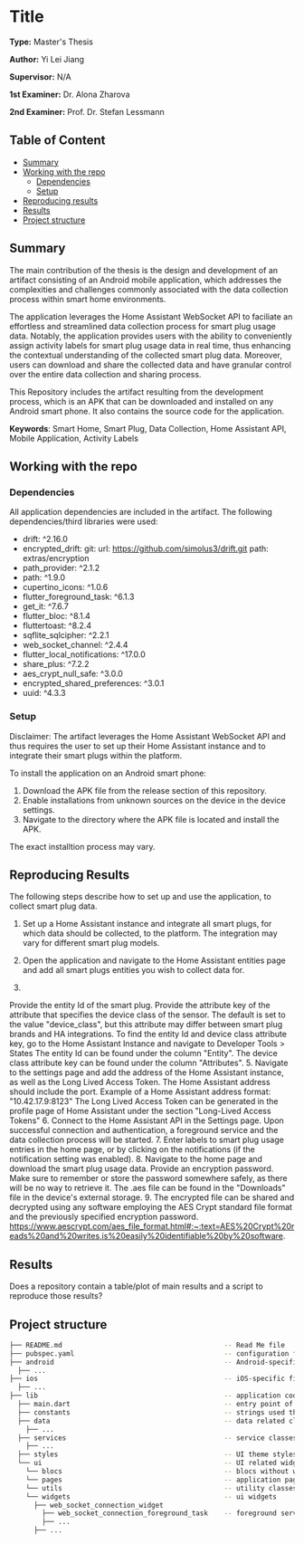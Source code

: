 # Title

**Type:** Master's Thesis

**Author:** Yi Lei Jiang

**Supervisor:** N/A

**1st Examiner:** Dr. Alona Zharova

**2nd Examiner:** Prof. Dr. Stefan Lessmann


## Table of Content

- [Summary](#summary)
- [Working with the repo](#Working-with-the-repo)
    - [Dependencies](#Dependencies)
    - [Setup](#Setup)
- [Reproducing results](#Reproducing-results)
- [Results](#Results)
- [Project structure](-Project-structure)


## Summary

The main contribution of the thesis is the design and development of an artifact consisting of an Android mobile application, which addresses the complexities and challenges commonly associated with the data collection process within smart home environments. 

The application leverages the Home Assistant WebSocket API to faciliate an effortless and streamlined data collection process for smart plug usage data. Notably, the application provides users with the ability to conveniently assign activity labels for smart plug usage data in real time, thus enhancing the contextual understanding of the collected smart plug data. Moreover, users can download and share the collected data and have granular control over the entire data collection and sharing process.

This Repository includes the artifact resulting from the development process, which is an APK that can be downloaded and installed on any Android smart phone. It also contains the source code for the application.

**Keywords**: Smart Home, Smart Plug, Data Collection, Home Assistant API, Mobile Application, Activity Labels


## Working with the repo

### Dependencies
All application dependencies are included in the artifact. 
The following dependencies/third libraries were used:
  - drift: ^2.16.0
  - encrypted_drift:
    git:
      url: https://github.com/simolus3/drift.git
      path: extras/encryption
  - path_provider: ^2.1.2
  - path: ^1.9.0
  - cupertino_icons: ^1.0.6
  - flutter_foreground_task: ^6.1.3
  - get_it: ^7.6.7
  - flutter_bloc: ^8.1.4
  - fluttertoast: ^8.2.4
  - sqflite_sqlcipher: ^2.2.1
  - web_socket_channel: ^2.4.4
  - flutter_local_notifications: ^17.0.0
  - share_plus: ^7.2.2
  - aes_crypt_null_safe: ^3.0.0
  - encrypted_shared_preferences: ^3.0.1
  - uuid: ^4.3.3

### Setup
Disclaimer: The artifact leverages the Home Assistant WebSocket API and thus requires the user to set up their Home Assistant instance and to integrate their smart plugs within the platform. 

To install the application on an Android smart phone:
1. Download the APK file from the release section of this repository.
2. Enable installations from unknown sources on the device in the device settings. 
3. Navigate to the directory where the APK file is located and install the APK.

The exact installtion process may vary.


## Reproducing Results

The following steps describe how to set up and use the application, to collect smart plug data.

1. Set up a Home Assistant instance and integrate all smart plugs, for which data should be collected, to the platform. The integration may vary for different smart plug models.

2. Open the application and navigate to the Home Assistant entities page and add all smart plugs entities you wish to collect data for.

3. 
Provide the entity Id of the smart plug.
Provide the attribute key of the attribute that specifies the device class of the sensor. 
The default is set to the value "device_class", but this attribute may differ between smart plug brands and HA integrations.
To find the entity Id and device class attribute key, go to the Home Assistant Instance and navigate to Developer Tools > States
The entity Id can be found under the column "Entity".
The device class attribute key can be found under the column "Attributes".
5. Navigate to the settings page and add the address of the Home Assistant instance, as well as the Long Lived Access Token.
The Home Assistant address should include the port.
Example of a Home Assistant address format: "10.42.17.9:8123"
The Long Lived Access Token can be generated in the profile page of Home Assistant under the section "Long-Lived Access Tokens"
6. Connect to the Home Assistant API in the Settings page. Upon successful connection and authentication, a foreground service and the data collection process will be started.
7. Enter labels to smart plug usage entries in the home page, or by clicking on the notifications (if the notification setting was enabled).
8. Navigate to the home page and download the smart plug usage data. Provide an encryption password. Make sure to remember or store the password somewhere safely, as there will be no way to retrieve it.
The .aes file can be found in the "Downloads" file in the device's external storage.
9. The encrypted file can be shared and decrypted using any software employing the AES Crypt standard file format and the previously specified encryption password.
https://www.aescrypt.com/aes_file_format.html#:~:text=AES%20Crypt%20reads%20and%20writes,is%20easily%20identifiable%20by%20software.


## Results

Does a repository contain a table/plot of main results and a script to reproduce those results?

## Project structure

```bash
├── README.md                                        -- Read Me file
├── pubspec.yaml                                     -- configuration file for flutter application
├── android                                          -- Android-specific files and configurations
  ├── ...                                           
├── ios                                              -- iOS-specific files and configurations
  ├── ...                                                        
├── lib                                              -- application code
  ├── main.dart                                      -- entry point of the application
  ├── constants                                      -- strings used throughout the application
  ├── data                                           -- data related classes
    ├── ...
  ├── services                                       -- service classes (encryption, notifications, webSocket connections)
    ├── ...
  ├── styles                                         -- UI theme styles
  └── ui                                             -- UI related widgets and classes
    └── blocs                                        -- blocs without widgets
    └── pages                                        -- application pages                                              
    └── utils                                        -- utility classes 
    └── widgets                                      -- ui widgets
      ├── web_socket_connection_widget
        ├── web_socket_connection_foreground_task    -- foreground service  
        ├── ...  
      ├── ...                  
```
